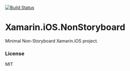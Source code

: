 [![Build Status](https://www.bitrise.io/app/113a88558afb6681/status.svg?token=mAlxqkchZjeWc1B_XQJV6w&branch=master)](https://www.bitrise.io/app/113a88558afb6681)

Xamarin.iOS.NonStoryboard
===

Minimal Non-Storyboard Xamarin.iOS project. 

### License

MIT


